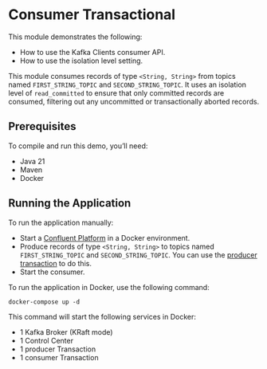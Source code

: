 # Consumer Transactional

This module demonstrates the following:

- How to use the Kafka Clients consumer API.
- How to use the isolation level setting.

This module consumes records of type `<String, String>` from topics named `FIRST_STRING_TOPIC`
and `SECOND_STRING_TOPIC`. It uses an isolation level of `read_committed` to ensure that only committed records are
consumed, filtering out any uncommitted or transactionally aborted records.

## Prerequisites

To compile and run this demo, you’ll need:

- Java 21
- Maven
- Docker

## Running the Application

To run the application manually:

- Start a [Confluent Platform](https://docs.confluent.io/platform/current/quickstart/ce-docker-quickstart.html#step-1-download-and-start-cp) in a Docker environment.
- Produce records of type `<String, String>` to topics named `FIRST_STRING_TOPIC` and `SECOND_STRING_TOPIC`. You can use the [producer transaction](../../kafka-producer-quickstarts/kafka-producer-transaction) to do this.
- Start the consumer.

To run the application in Docker, use the following command:

```console
docker-compose up -d
```

This command will start the following services in Docker:

- 1 Kafka Broker (KRaft mode)
- 1 Control Center
- 1 producer Transaction
- 1 consumer Transaction
